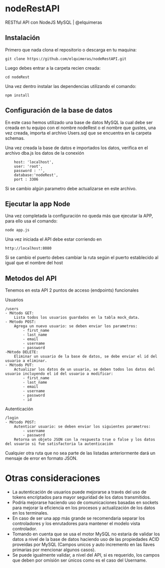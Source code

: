 # nodeRestAPI
RESTful API con NodeJS MySQL | @elquimeras

## Instalación
Primero que nada clona el repositorio o descarga en tu maquina:

    git clone https://github.com/elquimeras/nodeRestAPI.git

Luego debes entrar a la carpeta recien creada:

    cd nodeRest

Una vez dentro instalar las dependencias utilizando el comando:

    npm install

## Configuración de la base de datos
En este caso hemos utilizado una base de datos MySQL la cual debe ser creada en tu equipo con el nombre nodeRest o el nombre que gustes, una vez creada, importa el archivo Users.sql que se encuentra en la carpeta schemas.

Una vez creada la base de datos e importados los datos, verifica en el archivo dba.js los datos de la conexión


        host: 'localhost',
        user: 'root',
        password : '',
        database:'nodeRest', 
        port : 3306

Si se cambio algún parametro debe actualizarse en este archivo.

## Ejecutar la app Node
Una vez completada la configuración no queda más que ejecutar la APP, para ello usa el comando:

    node app.js

Una vez iniciada el API debe estar corriendo en 

    http://localhost:8080

Si se cambio el puerto debes cambiar la ruta según el puerto establecido al igual que el nombre del host

## Metodos del API
Tenemos en esta API 2 puntos de acceso (endpoints) funcionales

Usuarios

    /users
    - Método GET:
        Lista todos los usuarios guardados en la tabla mock_data.
    - Método POST:
        Agrega un nuevo usuario: se deben enviar los parametros:
            - first_name
            - last_name
            - email
            - username
            - password
    -Método DELETE:
        Eliminar un usuario de la base de datos, se debe enviar el id del usuario a eliminar.
    - Método PUT:
        Actualizar los datos de un usuario, se deben todos los datos del usuario incluyendo el id del usuario a modificar:
            - first_name
            - last_name
            - email
            - username
            - password
            - id

Autenticación

    /login
    - Método POST:
        Autenticar usuario: se deben enviar los siguientes parametros:
            - username
            - password
        Retorna un objeto JSON con la respuesta true o false y los datos del usuario si fue satisfactoria la autenticación

Cualquier otra ruta que no sea parte de las listadas anteriormente dará un mensaje de error en formato JSON.

# Otras consideraciones

- La autenticación de usuarios puede mejorarse a través del uso de tokens encriptados para mayor seguridad de los datos transmitidos.
- Podría mejorarse haciendo uso de comunicaciones basadas en sockets para mejorar la eficiencia en los procesos y actualización de los datos en los terminales.
- En caso de ser una app más grande se recomendaria separar los controladores y los enrutadores para mantener el modelo vista controlador.
- Tomando en cuenta que se usa el motor MySQL no estaría de validar los datos a nivel de la base de datos haciendo uso de las propiedades ACID proveidas por MySQL (Campos unicos y auto incremento en las llaves primarias por mencionar algunos casos).
- Se puede igualmente validar, a nivel del API, si es requerido, los campos que deben por omísión ser únicos como es el caso del Username.